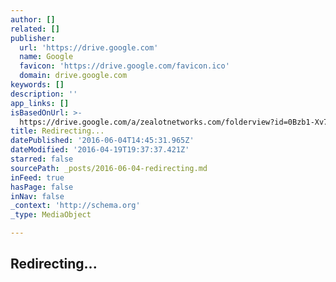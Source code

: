 ```yaml
---
author: []
related: []
publisher:
  url: 'https://drive.google.com'
  name: Google
  favicon: 'https://drive.google.com/favicon.ico'
  domain: drive.google.com
keywords: []
description: ''
app_links: []
isBasedOnUrl: >-
  https://drive.google.com/a/zealotnetworks.com/folderview?id=0Bzb1-Xv73teDcThfX1pRTTJpWjQ&usp=sharing_eid&ts=57156836#grid
title: Redirecting...
datePublished: '2016-06-04T14:45:31.965Z'
dateModified: '2016-04-19T19:37:37.421Z'
starred: false
sourcePath: _posts/2016-06-04-redirecting.md
inFeed: true
hasPage: false
inNav: false
_context: 'http://schema.org'
_type: MediaObject

---
```

<article style=""><h1>Redirecting...</h1></article>